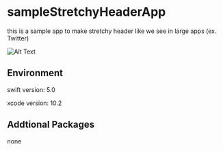 # sampleStretchyHeaderApp

this is a sample app to make stretchy header like we see in large apps (ex. Twitter)

![Alt Text](https://github.com/takumaosada/sampleStretchyHeaderApp/blob/master/sampleStretchyHeader3.gif)

## Environment 

swift version: 5.0

xcode version: 10.2

## Addtional Packages

none
